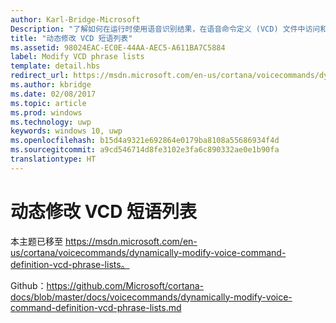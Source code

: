 ```yaml
---
author: Karl-Bridge-Microsoft
Description: "了解如何在运行时使用语音识别结果，在语音命令定义 (VCD) 文件中访问和更新支持的短语列表（PhraseList 元素）。"
title: "动态修改 VCD 短语列表"
ms.assetid: 98024EAC-EC0E-44AA-AEC5-A611BA7C5884
label: Modify VCD phrase lists
template: detail.hbs
redirect_url: https://msdn.microsoft.com/en-us/cortana/voicecommands/dynamically-modify-voice-command-definition-vcd-phrase-lists
ms.author: kbridge
ms.date: 02/08/2017
ms.topic: article
ms.prod: windows
ms.technology: uwp
keywords: windows 10, uwp
ms.openlocfilehash: b15d4a9321e692864e0179ba8108a55686934f4d
ms.sourcegitcommit: a9cd546714d8fe3102e3fa6c890332ae0e1b90fa
translationtype: HT
---
```

# <a name="dynamically-modify-vcd-phrase-lists"></a>动态修改 VCD 短语列表

本主题已移至 https://msdn.microsoft.com/en-us/cortana/voicecommands/dynamically-modify-voice-command-definition-vcd-phrase-lists。

Github：https://github.com/Microsoft/cortana-docs/blob/master/docs/voicecommands/dynamically-modify-voice-command-definition-vcd-phrase-lists.md
